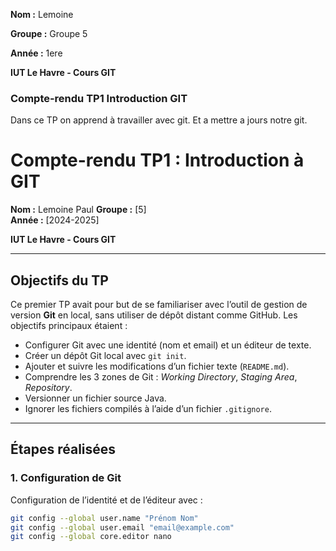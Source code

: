 **Nom :** Lemoine

**Groupe :** Groupe 5

**Année :** 1ere

**IUT Le Havre - Cours GIT** 

### Compte-rendu TP1 Introduction GIT

Dans ce TP on apprend à travailler avec git. Et a mettre a jours notre git.


# Compte-rendu TP1 : Introduction à GIT

**Nom :** Lemoine Paul
**Groupe :** [5]  
**Année :** [2024-2025]  

**IUT Le Havre - Cours GIT**

---

## Objectifs du TP

Ce premier TP avait pour but de se familiariser avec l’outil de gestion de version **Git** en local, sans utiliser de dépôt distant comme GitHub. Les objectifs principaux étaient :

- Configurer Git avec une identité (nom et email) et un éditeur de texte.
- Créer un dépôt Git local avec `git init`.
- Ajouter et suivre les modifications d’un fichier texte (`README.md`).
- Comprendre les 3 zones de Git : *Working Directory*, *Staging Area*, *Repository*.
- Versionner un fichier source Java.
- Ignorer les fichiers compilés à l’aide d’un fichier `.gitignore`.

---

## Étapes réalisées

### 1. Configuration de Git

Configuration de l’identité et de l’éditeur avec :

```bash
git config --global user.name "Prénom Nom"
git config --global user.email "email@example.com"
git config --global core.editor nano
